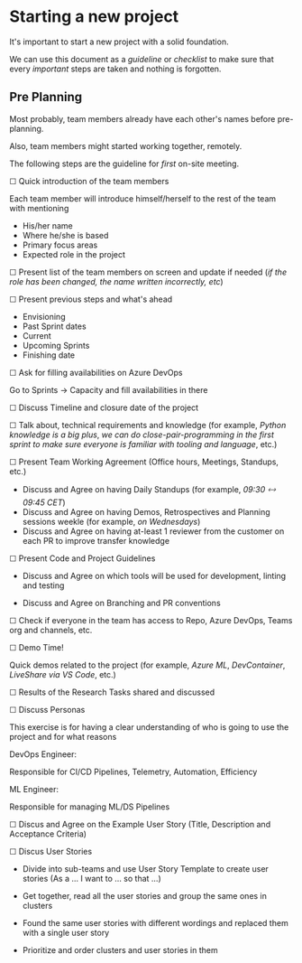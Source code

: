 # Starting a new project

It's important to start a new project with a solid foundation.

We can use this document as a _guideline_ or _checklist_ to make sure that every _important_ steps are taken and nothing is forgotten.

## Pre Planning

Most probably, team members already have each other's names before pre-planning.

Also, team members might started working together, remotely.

The following steps are the guideline for _first_ on-site meeting.

☐ Quick introduction of the team members

Each team member will introduce himself/herself to the rest of the team with mentioning
  * His/her name
  * Where he/she is based
  * Primary focus areas
  * Expected role in the project

☐ Present list of the team members on screen and update if needed (_if the role has been changed, the name written incorrectly, etc_)

☐ Present previous steps and what's ahead

  * Envisioning
  * Past Sprint dates
  * Current
  * Upcoming Sprints
  * Finishing date

☐ Ask for filling availabilities on Azure DevOps

Go to Sprints → Capacity and fill availabilities in there

☐ Discuss Timeline and closure date of the project

☐ Talk about, technical requirements and knowledge (for example, _Python knowledge is a big plus_, _we can do close-pair-programming in the first sprint to make sure everyone is familiar with tooling and language_, etc.)

☐ Present Team Working Agreement (Office hours, Meetings, Standups, etc.)

  * Discuss and Agree on having Daily Standups (for example, _09:30 🡘 09:45 CET_)
  * Discuss and Agree on having Demos, Retrospectives and Planning sessions weekle (for example, _on Wednesdays_)
  * Discuss and Agree on having at-least 1 reviewer from the customer on each PR to improve transfer knowledge

☐ Present Code and Project Guidelines

* Discuss and Agree on which tools will be used for development, linting and testing

* Discuss and Agree on Branching and PR conventions

☐ Check if everyone in the team has access to Repo, Azure DevOps, Teams org and channels, etc.

☐ Demo Time!

Quick demos related to the project (for example, _Azure ML_, _DevContainer_, _LiveShare via VS Code_, etc.)

☐ Results of the Research Tasks shared and discussed

☐ Discuss Personas

This exercise is for having a clear understanding of who is going to use the project and for what reasons

DevOps Engineer:

Responsible for CI/CD Pipelines, Telemetry, Automation, Efficiency

ML Engineer:

Responsible for managing ML/DS Pipelines


☐ Discus and Agree on the Example User Story (Title, Description and Acceptance Criteria)

☐ Discus User Stories

* Divide into sub-teams and use User Story Template to create user stories (As a … I want to … so that …)

* Get together, read all the user stories and group the same ones in clusters

* Found the same user stories with different wordings and replaced them with a single user story

* Prioritize and order clusters and user stories in them

